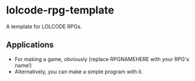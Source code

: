 # lolcode-rpg-template
A template for LOLCODE RPGs.
## Applications
- For making a game, obviously (replace RPGNAMEHERE with your RPG's name!)
- Alternatively, you can make a simple program with it.
